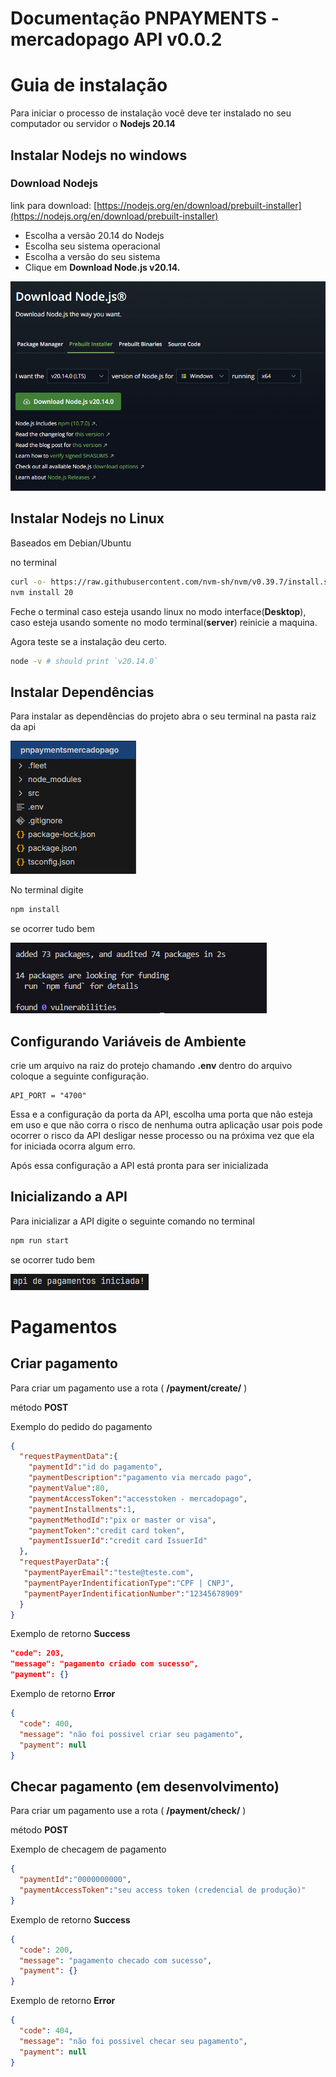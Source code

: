# Documentação PNPAYMENTS - mercadopago API  v0.0.2

# Guia de instalação

Para iniciar o processo de instalação você deve ter instalado no seu computador ou servidor o **Nodejs 20.14**

## Instalar Nodejs no windows

### Download Nodejs

link para download: [https://nodejs.org/en/download/prebuilt-installer](https://nodejs.org/en/download/prebuilt-installer)

- Escolha a versão 20.14 do Nodejs
- Escolha seu sistema operacional
- Escolha a versão do seu sistema
- Clique em **Download Node.js v20.14.**

![intallnodejs](./images/installnode.png)

## Instalar Nodejs no Linux

Baseados em Debian/Ubuntu

no terminal

```bash
curl -o- https://raw.githubusercontent.com/nvm-sh/nvm/v0.39.7/install.sh | bash
nvm install 20
```

Feche o terminal caso esteja usando linux no modo interface(**Desktop**), caso esteja usando somente no modo terminal(**server**) reinicie a maquina.

Agora teste se a instalação deu certo.

```bash
node -v # should print `v20.14.0` 
```

## Instalar Dependências

Para instalar as dependências do projeto abra o seu terminal na pasta raiz da api    

![folders](./images/folder.png)

No terminal digite

```bash
npm install
```

se ocorrer tudo bem 

![installdep](./images/install-dependencies.png)

## Configurando Variáveis de Ambiente

crie um arquivo na raiz do protejo chamando **.env** dentro do arquivo coloque a seguinte configuração.

```
API_PORT = "4700"
```

Essa e a configuração da porta da API, escolha uma porta que não esteja em uso e que não corra o risco de nenhuma outra aplicação usar pois pode ocorrer o risco da API desligar nesse processo ou na próxima vez que ela for iniciada ocorra algum erro.

Após essa configuração a API está pronta para ser inicializada

## Inicializando a API

Para inicializar a API digite o seguinte comando no terminal 

```bash
npm run start
```

se ocorrer tudo bem

![initApi](./images/init.png)

# Pagamentos



## Criar pagamento

Para criar um pagamento use a rota ( **/payment/create/** )

método **POST**

Exemplo do pedido do pagamento 

```json
{
  "requestPaymentData":{
    "paymentId":"id do pagamento",
    "paymentDescription":"pagamento via mercado pago",
    "paymentValue":80,
    "paymentAccessToken":"accesstoken - mercadopago",
    "paymentInstallments":1,
    "paymentMethodId":"pix or master or visa",
    "paymentToken":"credit card token",
   	"paymentIssuerId":"credit card IssuerId"
  },
  "requestPayerData":{
   "paymentPayerEmail":"teste@teste.com",
   "paymentPayerIndentificationType":"CPF | CNPJ",
   "paymentPayerIndentificationNumber":"12345678909"
  }
}
```
Exemplo de retorno **Success**

```json
"code": 203,
"message": "pagamento criado com sucesso",
"payment": {}
```

Exemplo de retorno **Error**

```json
{
  "code": 400,
  "message": "não foi possivel criar seu pagamento",
  "payment": null
}
```

## Checar pagamento (em desenvolvimento)

Para criar um pagamento use a rota ( **/payment/check/** )

método **POST**

Exemplo de checagem de pagamento

```json
{
  "paymentId":"0000000000",
  "paymentAccessToken":"seu access token (credencial de produção)"
}
```

Exemplo de retorno **Success**

```json
{
  "code": 200,
  "message": "pagamento checado com sucesso",
  "payment": {}
}
```

Exemplo de retorno **Error**

```json
{
  "code": 404,
  "message": "não foi possivel checar seu pagamento",
  "payment": null
}
```
